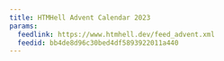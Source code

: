 ```yaml
---
title: HTMHell Advent Calendar 2023
params:
  feedlink: https://www.htmhell.dev/feed_advent.xml
  feedid: bb4de8d96c30bed4df5893922011a440
---
```

